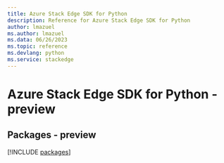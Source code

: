 ```yaml
---
title: Azure Stack Edge SDK for Python
description: Reference for Azure Stack Edge SDK for Python
author: lmazuel
ms.author: lmazuel
ms.data: 06/26/2023
ms.topic: reference
ms.devlang: python
ms.service: stackedge
---
```

# Azure Stack Edge SDK for Python - preview
## Packages - preview
[!INCLUDE [packages](stack-edge-index.md)]